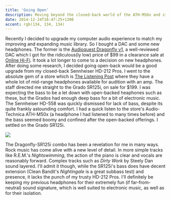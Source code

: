```yaml
---
title: 'Going Open'
description: Moving beyond the closed-back world of the ATH-M50x and starting a new headphone adventure
date: 2014-12-24T16:47:25+1300
accent: rgb(134, 134, 134)
---
```


Recently I decided to upgrade my computer audio experience to match my improving and expanding music library. So I bought a DAC and some new headphones. The former is the [Audioquest Dragonfly v1][dac], a well-reviewed DAC which I got for the ridiculous(ly low) price of $99 in a clearance sale at [Online Hi-Fi][online-hifi]. It took a lot longer to come to a decision on new headphones. After doing some research, I decided going open-back would be a good upgrade from my closed-back Sennheiser HD-212 Pros. I went to the absolute gem of a store which is [The Listening Post][tlp] where they have a whole lot of mid-range headphones available for audition with an amp. The staff directed me straight to the Grado SR125i, on sale for $199. I was expecting the bass to be a let down with open-backed heaphones such as these, but the Grados had enough deep bass for a bit of electronic music. The Sennheiser HD-558 was quickly dismissed for lack of bass, despite its quite frankly astounding comfort. I had a quick listen to the store's Audio-Technica ATH-M50x (a headphone I had listened to many times before) and the bass seemed boomy and confined after the open-backed offerings. I settled on the Grado SR125i.

![][headphones]

The Dragonfly-SR125i combo has been a revelation for me in many ways. Rock music has come alive with a new level of detail. In more simple tracks like R.E.M.'s _Nightswimming_, the action of the piano is clear and vocals are reasonably forward. Complex tracks such as _Dirty Work_ by Steely Dan sound layered. I'll admit it though, while the SR125i's bass does have decent extension (Clean Bandit's _Nightingale_ is a great subbass test) and presence, it lacks the punch of my trusty HD-212 Pros. I'll definitely be keeping my previous headphones for their extremely fun (if far-from-neutral) sound signature, which is well suited to electronic music, as well as for their isolation.

[online-hifi]: http://onlinehifi.co.nz/
[tlp]: http://wellington.listeningpost.co.nz/
[dac]: /the-dragonfly-effect
[headphones]: ./grado.jpg

